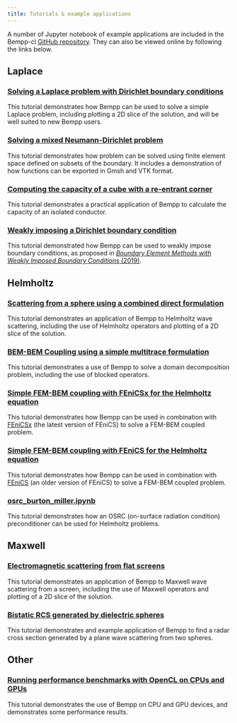 ```yaml
---
title: Tutorials & example applications
---
```


A number of Jupyter notebook of example applications are included in the Bempp-cl [GitHub repository](https://github.com/bempp/bempp-cl/tree/main/notebooks).
They can also be viewed online by following the links below.

## Laplace
### [Solving a Laplace problem with Dirichlet boundary conditions](https://nbviewer.jupyter.org/github/bempp/bempp-cl/blob/main/notebooks/laplace/laplace_interior_dirichlet.ipynb)
This tutorial demonstrates how Bempp can be used to solve a simple Laplace problem,
including plotting a 2D slice of the solution, and will be well suited to new Bempp users.

### [Solving a mixed Neumann-Dirichlet problem](https://nbviewer.jupyter.org/github/bempp/bempp-cl/blob/main/notebooks/laplace/mixed_neumann_dirichlet.ipynb)
This tutorial demonstrates how problem can be solved using finite element space defined on subsets of the boundary.
It includes a demonstration of how functions can be exported in Gmsh and VTK format. 

### [Computing the capacity of a cube with a re-entrant corner](https://nbviewer.jupyter.org/github/bempp/bempp-cl/blob/main/notebooks/laplace/reentrant_cube_capacity.ipynb)
This tutorial demonstrates a practical application of Bempp to calculate the capacity of an isolated conductor.

### [Weakly imposing a Dirichlet boundary condition](https://nbviewer.jupyter.org/github/bempp/bempp-cl/blob/main/notebooks/laplace/dirichlet_weak_imposition.ipynb)
This tutorial demonstrated how Bempp can be used to weakly impose boundary conditions, as proposed in
[<em>Boundary Element Methods with Weakly Imposed Boundary Conditions</em> (2019)](../publications.md#Betcke2019).

## Helmholtz
### [Scattering from a sphere using a combined direct formulation](https://nbviewer.jupyter.org/github/bempp/bempp-cl/blob/main/notebooks/helmholtz/helmholtz_combined_exterior.ipynb)
This tutorial demonstrates an application of Bempp to Helmholtz wave scattering, including the use
of Helmholtz operators and plotting of a 2D slice of the solution.

### [BEM-BEM Coupling using a simple multitrace formulation](https://nbviewer.jupyter.org/github/bempp/bempp-cl/blob/main/notebooks/helmholtz/bem_bem_multitrace_coupling.ipynb)
This tutorial demonstrates a use of Bempp to solve a domain decomposition problem, including the use
of blocked operators.

### [Simple FEM-BEM coupling with FEniCSx for the Helmholtz equation](https://nbviewer.jupyter.org/github/bempp/bempp-cl/blob/main/notebooks/helmholtz/simple_helmholtz_fem_bem_coupling_dolfinx.ipynb)
This tutorial demonstrates how Bempp can be used in combination with [FEniCSx](https://fenicsproject.org/)
(the latest version of FEniCS) to solve a FEM-BEM coupled problem.

### [Simple FEM-BEM coupling with FEniCS for the Helmholtz equation](https://nbviewer.jupyter.org/github/bempp/bempp-cl/blob/main/notebooks/helmholtz/simple_helmholtz_fem_bem_coupling_dolfin.ipynb)
This tutorial demonstrates how Bempp can be used in combination with [FEniCS](https://fenicsproject.org/)
(an older version of FEniCS) to solve a FEM-BEM coupled problem.

### [osrc_burton_miller.ipynb](https://nbviewer.jupyter.org/github/bempp/bempp-cl/blob/main/notebooks/helmholtz/osrc_burton_miller.ipynb)
This tutorial demonstrates how an OSRC (on-surface radiation condition) preconditioner can be used for Helmholtz problems.

## Maxwell
### [Electromagnetic scattering from flat screens](https://nbviewer.jupyter.org/github/bempp/bempp-cl/blob/main/notebooks/maxwell/maxwell_screen.ipynb)
This tutorial demonstrates an application of Bempp to Maxwell wave scattering from a screen,
including the use of Maxwell operators and plotting of a 2D slice of the solution.

### [Bistatic RCS generated by dielectric spheres](https://nbviewer.jupyter.org/github/bempp/bempp-cl/blob/main/notebooks/maxwell/maxwell_dielectric.ipynb)
This tutorial demonstrates and example application of Bempp to find a radar cross section generated by a
plane wave scattering from two spheres.

## Other
### [Running performance benchmarks with OpenCL on CPUs and GPUs](https://nbviewer.jupyter.org/github/bempp/bempp-cl/blob/main/notebooks/other/opencl_benchmark.ipynb)
This tutorial demonstrates the use of Bempp on CPU and GPU devices, and demonstrates some performance results.
